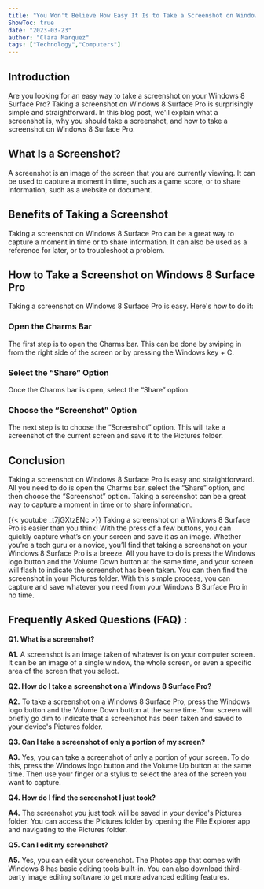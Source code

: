 ```yaml
---
title: "You Won't Believe How Easy It Is to Take a Screenshot on Windows 8 Surface Pro!"
ShowToc: true 
date: "2023-03-23"
author: "Clara Marquez" 
tags: ["Technology","Computers"]
---
```

## Introduction 
Are you looking for an easy way to take a screenshot on your Windows 8 Surface Pro? Taking a screenshot on Windows 8 Surface Pro is surprisingly simple and straightforward. In this blog post, we'll explain what a screenshot is, why you should take a screenshot, and how to take a screenshot on Windows 8 Surface Pro.

## What Is a Screenshot?
A screenshot is an image of the screen that you are currently viewing. It can be used to capture a moment in time, such as a game score, or to share information, such as a website or document.

## Benefits of Taking a Screenshot
Taking a screenshot on Windows 8 Surface Pro can be a great way to capture a moment in time or to share information. It can also be used as a reference for later, or to troubleshoot a problem.

## How to Take a Screenshot on Windows 8 Surface Pro
Taking a screenshot on Windows 8 Surface Pro is easy. Here's how to do it:

### Open the Charms Bar
The first step is to open the Charms bar. This can be done by swiping in from the right side of the screen or by pressing the Windows key + C.

### Select the “Share” Option
Once the Charms bar is open, select the “Share” option.

### Choose the “Screenshot” Option
The next step is to choose the “Screenshot” option. This will take a screenshot of the current screen and save it to the Pictures folder.

## Conclusion
Taking a screenshot on Windows 8 Surface Pro is easy and straightforward. All you need to do is open the Charms bar, select the “Share” option, and then choose the “Screenshot” option. Taking a screenshot can be a great way to capture a moment in time or to share information.

{{< youtube _t7jGXtzENc >}} 
Taking a screenshot on a Windows 8 Surface Pro is easier than you think! With the press of a few buttons, you can quickly capture what’s on your screen and save it as an image. Whether you’re a tech guru or a novice, you’ll find that taking a screenshot on your Windows 8 Surface Pro is a breeze. All you have to do is press the Windows logo button and the Volume Down button at the same time, and your screen will flash to indicate the screenshot has been taken. You can then find the screenshot in your Pictures folder. With this simple process, you can capture and save whatever you need from your Windows 8 Surface Pro in no time.

## Frequently Asked Questions (FAQ) :
**Q1. What is a screenshot?**

**A1.** A screenshot is an image taken of whatever is on your computer screen. It can be an image of a single window, the whole screen, or even a specific area of the screen that you select.

**Q2. How do I take a screenshot on a Windows 8 Surface Pro?**

**A2.** To take a screenshot on a Windows 8 Surface Pro, press the Windows logo button and the Volume Down button at the same time. Your screen will briefly go dim to indicate that a screenshot has been taken and saved to your device's Pictures folder.

**Q3. Can I take a screenshot of only a portion of my screen?**

**A3.** Yes, you can take a screenshot of only a portion of your screen. To do this, press the Windows logo button and the Volume Up button at the same time. Then use your finger or a stylus to select the area of the screen you want to capture.

**Q4. How do I find the screenshot I just took?**

**A4.** The screenshot you just took will be saved in your device's Pictures folder. You can access the Pictures folder by opening the File Explorer app and navigating to the Pictures folder.

**Q5. Can I edit my screenshot?**

**A5.** Yes, you can edit your screenshot. The Photos app that comes with Windows 8 has basic editing tools built-in. You can also download third-party image editing software to get more advanced editing features.


